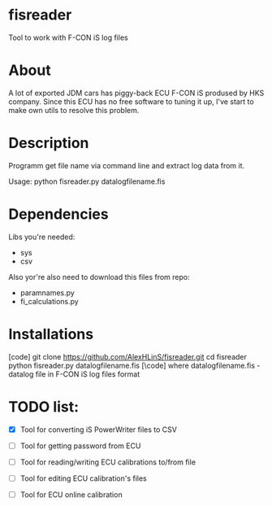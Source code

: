 # fisreader
Tool to work with F-CON iS log files
# About
A lot of exported JDM cars has piggy-back ECU F-CON iS prodused by HKS company.
Since this ECU has no free software to tuning it up, I've start to make own utils to resolve this problem.


# Description
Programm get file name via command line and extract log data from it.

Usage: python fisreader.py datalogfilename.fis

# Dependencies 

Libs you're needed: 
- sys 
- csv

Also yor're also need to download this files from repo: 
- paramnames.py 
- fi_calculations.py

# Installations
[code]
git clone https://github.com/AlexHLinS/fisreader.git
cd fisreader
python fisreader.py datalogfilename.fis
[\code]
where datalogfilename.fis - datalog file in F-CON iS log files format

# TODO list:

- [X] Tool for converting iS PowerWriter files to CSV 
- [ ] Tool for getting password from ECU
- [ ] Tool for reading/writing ECU calibrations to/from file
- [ ] Tool for editing ECU calibration's files
- [ ] Tool for ECU online calibration


